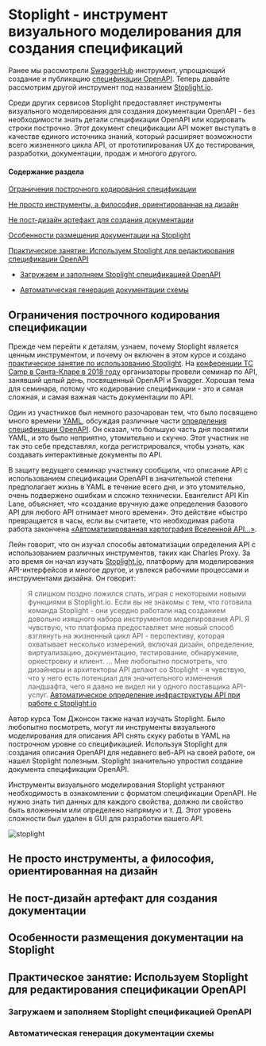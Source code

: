 # Stoplight - инструмент визуального моделирования для создания спецификаций

Ранее мы рассмотрели [SwaggerHub](https://github.com/Starkovden/Documenting_APIs/blob/master/4.%20OpenAPI%20specification%20and%20Swagger/4.16.%20SwaggerHub%20introduction%20and%20tutorial.md#%D0%B2%D0%B2%D0%B5%D0%B4%D0%B5%D0%BD%D0%B8%D0%B5-%D0%B8-%D1%80%D1%83%D0%BA%D0%BE%D0%B2%D0%BE%D0%B4%D1%81%D1%82%D0%B2%D0%BE-swaggerhub) инструмент, упрощающий создание и публикацию [спецификации OpenAPI](https://github.com/Starkovden/Documenting_APIs/blob/master/4.%20OpenAPI%20specification%20and%20Swagger/4.4.%20OpenAPI%20tutorial%20overview.md#%D0%BE%D0%B1%D0%B7%D0%BE%D1%80-%D1%80%D1%83%D0%BA%D0%BE%D0%B2%D0%BE%D0%B4%D1%81%D1%82%D0%B2%D0%B0-openapi-30). Теперь давайте рассмотрим другой инструмент под названием [Stoplight.io](https://stoplight.io/?utm_source=idratherbewriting).

Среди других сервисов Stoplight предоставляет инструменты визуального моделирования для создания документации OpenAPI - без необходимости знать детали спецификации OpenAPI или кодировать строки построчно. Этот документ спецификации API может выступать в качестве единого источника знаний, который расширяет возможности всего жизненного цикла API, от прототипирования UX до тестирования, разработки, документации, продаж и многого другого.

#### Содержание раздела

[Ограничения построчного кодирования спецификации](#limits)

[Не просто инструменты, а философия, ориентированная на дизайн](#philosophy)

[Не пост-дизайн артефакт для создания документации](#artifact)

[Особенности размещения документации на Stoplight](#features)

[Практическое занятие: Используем Stoplight для редактирования спецификации OpenAPI](#activity)

- [Загружаем и заполняем Stoplight спецификацией OpenAPI](#download)

- [Автоматическая генерация документации схемы](#schema)

<a name="limits"></a>
## Ограничения построчного кодирования спецификации

Прежде чем перейти к деталям, узнаем, почему Stoplight является ценным инструментом, и почему он включен в этом курсе и создано [практическое занятие по использованию Stoplight](#activity). На [конференции TC Camp в Санта-Кларе в 2018 году](http://www.tccamp.org/) организаторы провели семинар по API, занявший целый день, посвященный OpenAPI и Swagger. Хорошая тема для семинара, потому что кодирование спецификации - это и самая сложная, и самая важная часть документации по API.

Один из участников был немного разочарован тем, что было посвящено много времени [YAML](https://github.com/Starkovden/Documenting_APIs/blob/master/4.%20OpenAPI%20specification%20and%20Swagger/4.3.%20Working%20in%20YAML.md#%D1%80%D0%B0%D0%B1%D0%BE%D1%82%D0%B0-%D0%B2-yaml), обсуждая различные части [определения спецификации OpenAPI](https://github.com/Starkovden/Documenting_APIs/blob/master/4.%20OpenAPI%20specification%20and%20Swagger/4.4.%20OpenAPI%20tutorial%20overview.md#%D0%BE%D0%B1%D0%B7%D0%BE%D1%80-%D1%80%D1%83%D0%BA%D0%BE%D0%B2%D0%BE%D0%B4%D1%81%D1%82%D0%B2%D0%B0-openapi-30). Он сказал, что большую часть дня посвятили YAML, и это было неприятно, утомительно и скучно. Этот участник не так это себе представлял, когда регистрировался, чтобы узнать, как создавать интерактивные документы по API.

В защиту ведущего семинар участнику сообщили, что описание API с использованием спецификации OpenAPI в значительной степени предполагает жизнь в YAML в течение всего дня, и это утомительно, очень подвержено ошибкам и сложно технически. Евангелист API Kin Lane, объясняет, что «создание вручную даже определения базового API для любого API отнимает много времени». Это действие «быстро превращается в часы, если вы считаете, что необходимая работа работа закончена [«Автоматизированная картография Вселенной API…»](http://apievangelist.com/2016/02/05/automated-mapping-of-the-api-universe-with-charles-proxy-dropbox-openapi-spec-and-some-custom-apis/).

Лейн говорит, что он изучал способы автоматизации определения API с использованием различных инструментов, таких как Charles Proxy. За это время он начал изучать [Stoplight.io](http://stoplight.io/), платформу для моделирования API-интерфейсов и многое другое, и увлекся рабочими процессами и инструментами дизайна. Он говорит:

> Я слишком поздно ложился спать, играя с некоторыми новыми функциями в Stoplight.io. Если вы не знакомы с тем, что готовила команда Stoplight - они усердно работали над созданием довольно изящного набора инструментов моделирования API. Я чувствую, что платформа предоставляет мне новый способ взглянуть на жизненный цикл API - перспективу, которая охватывает несколько измерений, включая дизайн, определение, виртуализацию, документацию, тестирование, обнаружение, оркестровку и клиент. … Мне любопытно посмотреть, что дизайнеры и архитекторы API делают со Stoplight - я чувствую, что у него есть потенциал для значительного изменения ландшафта, чего я давно не видел ни у одного поставщика API-услуг. [Автоматическое определение инфраструктуры API при работе с Stoplight.io](http://apievangelist.com/2016/02/16/automagically-defining-your-api-infrastructure-as-you-work-using-stoplightio/)

Автор курса Том Джонсон также начал изучать Stoplight. Было любопытно посмотреть, могут ли инструменты визуального моделирования для описания API снять скуку работы в YAML на построчном уровне со спецификацией. Используя Stoplight для создания описания OpenAPI для недавнего веб-API на своей работе, он нашел Stoplight полезным. Stoplight значительно упростил создание документа спецификации OpenAPI.

Инструменты визуального моделирования Stoplight устраняют необходимость в ознакомлении с форматом спецификации OpenAPI. Не нужно знать тип данных для каждого свойства, должно ли свойство быть вложенным или определено напрямую и т. Д. Этот уровень сложности был удален в GUI для разработки вашего API.

![stoplight](https://github.com/Starkovden/Documenting_APIs/blob/master/4.%20OpenAPI%20specification%20and%20Swagger/img/33.png?raw=true)

<a name="philosophy"></a>
## Не просто инструменты, а философия, ориентированная на дизайн

<a name="artifact"></a>
## Не пост-дизайн артефакт для создания документации

<a name="features"></a>
## Особенности размещения документации на Stoplight

<a name="activity"></a>
## Практическое занятие: Используем Stoplight для редактирования спецификации OpenAPI

<a name="download"></a>
### Загружаем и заполняем Stoplight спецификацией OpenAPI

<a name="schema"></a>
### Автоматическая генерация документации схемы
